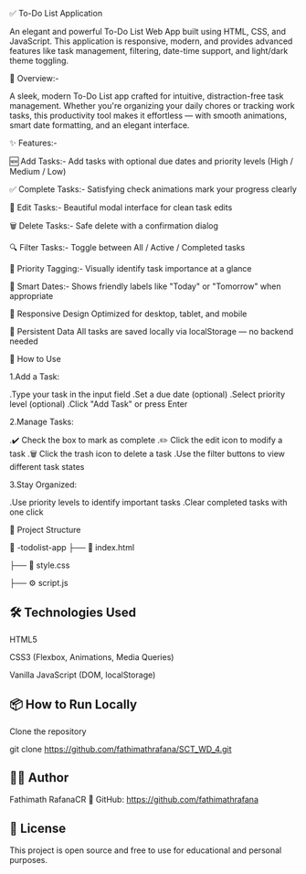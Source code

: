✅ To-Do List Application

An elegant and powerful To-Do List Web App built using HTML, CSS, and JavaScript.
This application is responsive, modern, and provides advanced features like task management, filtering, date-time support, and light/dark theme toggling.


📝 Overview:-

A sleek, modern To-Do List app crafted for intuitive, distraction-free task management. Whether you're organizing your daily chores or tracking work tasks, this productivity tool makes it effortless — with smooth animations, smart date formatting, and an elegant interface.

✨ Features:-

🆕 Add Tasks:-
Add tasks with optional due dates and priority levels (High / Medium / Low)

✅ Complete Tasks:-
Satisfying check animations mark your progress clearly

📝 Edit Tasks:-
Beautiful modal interface for clean task edits

🗑️ Delete Tasks:-
Safe delete with a confirmation dialog

🔍 Filter Tasks:-
Toggle between All / Active / Completed tasks

🔴 Priority Tagging:-
Visually identify task importance at a glance

📆 Smart Dates:-
Shows friendly labels like "Today" or "Tomorrow" when appropriate

📱 Responsive Design
Optimized for desktop, tablet, and mobile

💾 Persistent Data
All tasks are saved locally via localStorage — no backend needed

🚀 How to Use

1.Add a Task:

.Type your task in the input field
.Set a due date (optional)
.Select priority level (optional)
.Click "Add Task" or press Enter

2.Manage Tasks:

.✔️ Check the box to mark as complete
.✏️ Click the edit icon to modify a task
.🗑️ Click the trash icon to delete a task
.Use the filter buttons to view different task states

3.Stay Organized:

.Use priority levels to identify important tasks
.Clear completed tasks with one click


📁 Project Structure

📁 -todolist-app
├── 📄 index.html  

├── 🎨 style.css       

├── ⚙️ script.js       



## 🛠️ Technologies Used
HTML5

CSS3 (Flexbox, Animations, Media Queries)

Vanilla JavaScript (DOM, localStorage)

## 📦 How to Run Locally
Clone the repository

git clone https://github.com/fathimathrafana/SCT_WD_4.git



## 👨‍💻 Author

Fathimath RafanaCR
🔗 GitHub: https://github.com/fathimathrafana

## 📄 License

This project is open source and free to use for educational and personal purposes.


